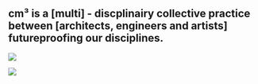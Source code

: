 
## cm³ is a [multi] - discplinairy collective practice between [architects, engineers and artists] futureproofing our disciplines.



![](https://creativemakers.xyz/media/content/summerschool/wireframe3.gif)

![](https://creativemakers.xyz/media/content/summerschool/test6.gif)
